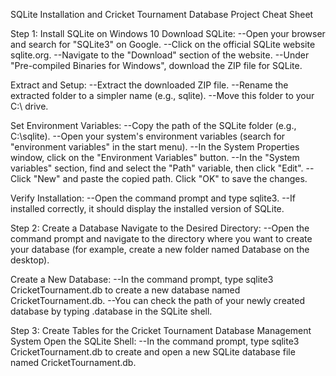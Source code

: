 SQLite Installation and Cricket Tournament Database Project Cheat Sheet

Step 1: Install SQLite on Windows 10
Download SQLite:
--Open your browser and search for "SQLite3" on Google.
--Click on the official SQLite website sqlite.org.
--Navigate to the "Download" section of the website.
--Under "Pre-compiled Binaries for Windows", download the ZIP file for SQLite.

Extract and Setup:
--Extract the downloaded ZIP file.
--Rename the extracted folder to a simpler name (e.g., sqlite).
--Move this folder to your C:\ drive.

Set Environment Variables:
--Copy the path of the SQLite folder (e.g., C:\sqlite).
--Open your system's environment variables (search for "environment variables" in the start menu).
--In the System Properties window, click on the "Environment Variables" button.
--In the "System variables" section, find and select the "Path" variable, then click "Edit".
--Click "New" and paste the copied path. Click "OK" to save the changes.

Verify Installation:
--Open the command prompt and type sqlite3.
--If installed correctly, it should display the installed version of SQLite.

Step 2: Create a Database
Navigate to the Desired Directory:
--Open the command prompt and navigate to the directory where you want to create your database (for example, create a new folder named Database on the desktop).

Create a New Database:
--In the command prompt, type sqlite3 CricketTournament.db to create a new database named CricketTournament.db.
--You can check the path of your newly created database by typing .database in the SQLite shell.

Step 3: Create Tables for the Cricket Tournament Database Management System
Open the SQLite Shell:
--In the command prompt, type sqlite3 CricketTournament.db to create and open a new SQLite database file named CricketTournament.db.

